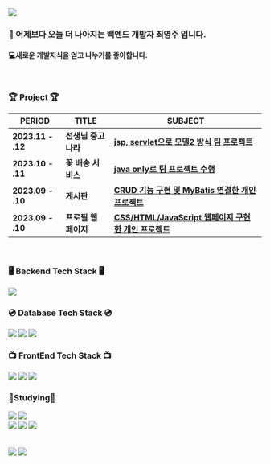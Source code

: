 <div align=left>
	<img src="https://capsule-render.vercel.app/api?type=waving&color=auto&height=200&section=header&text=YeongJu's%20github&fontSize=80&animation=fadeIn&fontAlignY=38&desc=&descAlignY=51&descAlign=62"/>
</div>

### 👋 어제보다 오늘 더 나아지는 백엔드 개발자 최영주 입니다.
#### 💻새로운 개발지식을 얻고 나누기를 좋아합니다.




<br>
<h3>🏆  Project  🏆</h3>

| PERIOD | TITLE | SUBJECT |
| ------- | ------- | -------|
| **2023.11 - .12** | **선생님 중고나라** | [**jsp, servlet으로 모델2 방식 팀 프로젝트**](https://github.com/cyj083386/teacherFleaMarket) |
| **2023.10 - .11** | **꽃 배송 서비스** | [**java only로 팀 프로젝트 수행**](https://github.com/cyj083386/team3_project) |
| **2023.09 - .10** | **게시판** | [**CRUD 기능 구현 및 MyBatis 연결한 개인 프로젝트**](https://github.com/cyj083386/prj_javaboard) | 
| **2023.09 - .10** | **프로필 웹 페이지** | [**CSS/HTML/JavaScript 웹페이지 구현한 개인 프로젝트**](https://github.com/cyj083386/WebPublishing) |


<div align="left">
	<br>
	<h3>🖥  Backend Tech Stack  🖥</h3>
	<img src="https://img.shields.io/badge/Spring-6DB33F?style=flat-square&logo=Spring&logoColor=white"/>
	<br>
   	<h3>💿 Database Tech Stack 💿</h3>
	<img src="https://img.shields.io/badge/Mysql-E6B91E?style=flat-square&logo=MySql&logoColor=white"/>
	<img src="https://img.shields.io/badge/MariaDB-003545?style=flat&logo=MariaDB&logoColor=white" />
	<img src="https://img.shields.io/badge/Mybatis-000000?style=flat&logo=Fluentd&logoColor=white" />
	<br>
 	<h3>📺 FrontEnd Tech Stack 📺</h3>
	<img src="https://img.shields.io/badge/HTML5-E34F26?style=flat&logo=HTML5&logoColor=white" />
	<img src="https://img.shields.io/badge/CSS3-1572B6?style=flat&logo=CSS3&logoColor=white" />
	<img src="https://img.shields.io/badge/JavaScript-F7DF1E?style=flat&logo=JavaScript&logoColor=white" />
	<br>
 	<h3>📃Studying📃</h3>
        <img src="https://img.shields.io/badge/Springboot-6DB33F?style=flat&logo=springboot&logoColor=white"/>	
	<img src="https://img.shields.io/badge/nodedotjs-339933?style=flat&logo=nodedotjs&logoColor=white"/>
	<br>
	<img src="https://img.shields.io/badge/react-61DAFB?style=flat&logo=react&logoColor=white"/>
	<img src="https://img.shields.io/badge/axios-5A29E4?style=flat&logo=axios&logoColor=white"/>
	<img src="https://img.shields.io/badge/express-000000?style=flat&logo=express&logoColor=white"/>
        <br>
	<br>
</div><br>
<div align="left">
	<img src="https://github-readme-stats.vercel.app/api?username=cyj083386&theme=default&hide_border=false&include_all_commits=false&count_private=false"/>
	<img src=https://github-readme-streak-stats.herokuapp.com/?user=cyj083386&theme=default&hide_border=false/>
</div>
</div>
